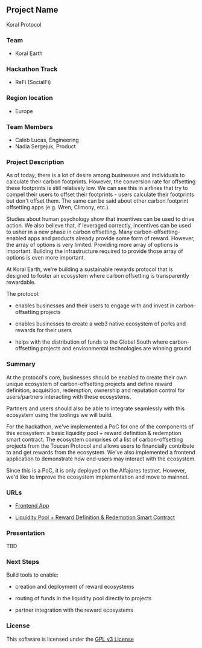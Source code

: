 ## Project Name

Koral Protocol

### Team

- Koral Earth

### Hackathon Track

- ReFi (SocialFi)

### Region location

- Europe

### Team Members

- Caleb Lucas, Engineering
- Nadia Sergejuk, Product

### Project Description

As of today, there is a lot of desire among businesses and individuals to calculate their carbon footprints. However, the conversion rate for offsetting these footprints is still relatively low. We can see this in airlines that try to compel their users to offset their footprints - users calculate their footprints but don't offset them. The same can be said about other carbon footprint offsetting apps (e.g. Wren, Climony, etc.).

Studies about human psychology show that incentives can be used to drive action. We also believe that, if leveraged correctly, incentives can be used to usher in a new phase in carbon offsetting. Many carbon-offsetting-enabled apps and products already provide some form of reward. However, the array of options is very limited. Providing more array of options is important. Building the infrastructure required to provide those array of options is even more important.

At Koral Earth, we're building a sustainable rewards protocol that is designed to foster an ecosystem where carbon offsetting is transparently rewardable.

The protocol:

- enables businesses and their users to engage with and invest in carbon-offsetting projects

- enables businesses to create a web3 native ecosystem of perks and rewards for their users

- helps with the distribution of funds to the Global South where carbon-offsetting projects and environmental technologies are winning ground

### Summary

At the protocol's core, businesses should be enabled to create their own unique ecosystem of carbon-offsetting projects and define reward definition, acquisition, redemption, ownership and reputation control for users/partners interacting with these ecosystems.

Partners and users should also be able to integrate seamlessly with this ecosystem using the toolings we will build.

For the hackathon, we've implemented a PoC for one of the components of this ecosystem: a basic liquidity pool + reward definition & redemption smart contract. The ecosystem comprises of a list of carbon-offsetting projects from the Toucan Protocol and allows users to financially contribute to and get rewards from the ecosystem. We've also implemented a frontend application to demonstrate how end-users may interact with the ecosystem.

Since this is a PoC, it is only deployed on the Alfajores testnet. However, we'd like to improve the ecosystem implementation and move to mainnet.

### URLs

- [Frontend App](https://build-with-celo-hackathon.koral.earth/)

- [Liquidity Pool + Reward Definition & Redemption Smart Contract](https://alfajores.celoscan.io/address/0xf8637613926ccb0a59af7df0fe295b1e8677ea3b)

### Presentation

TBD

### Next Steps

Build tools to enable:

- creation and deployment of reward ecosystems

- routing of funds in the liquidity pool directly to projects

- partner integration with the reward ecosystems

### License

This software is licensed under the [GPL v3 License](./LICENSE)
